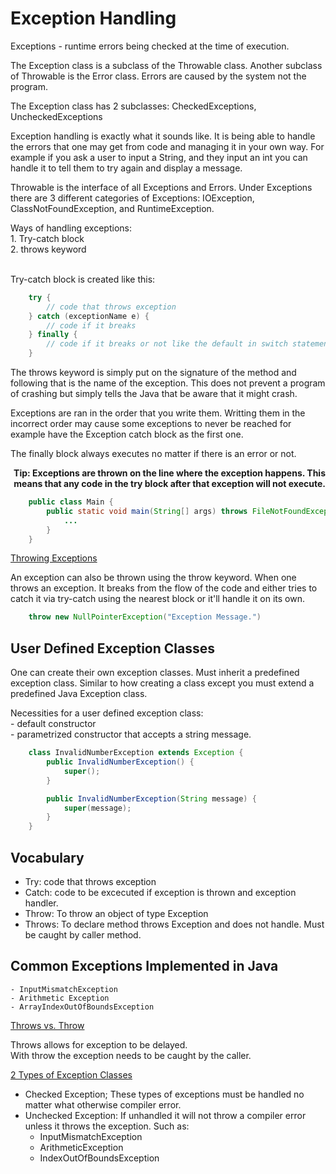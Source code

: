 # Exception Handling

Exceptions - runtime errors being checked at the time of execution.

The Exception class is a subclass of the Throwable class. Another subclass of Throwable is the Error class. Errors are caused by the system not the program.

The Exception class has 2 subclasses: CheckedExceptions, UncheckedExceptions

<p> Exception handling is exactly what it sounds like. It is being able to handle the errors that 
one may get from code and managing it in your own way. For example if you ask a user to
input a String, and they input an int you can handle it to tell them to try again and display a
message.

Throwable is the interface of all Exceptions and Errors. Under Exceptions there are 3 
different categories of Exceptions: IOException, ClassNotFoundException, and 
RuntimeException.
</p>
Ways of handling exceptions: <br />
1. Try-catch block
<br />2. throws keyword

<br />Try-catch block is created like this:
``` java
    try {
        // code that throws exception
    } catch (exceptionName e) {
        // code if it breaks
    } finally {
        // code if it breaks or not like the default in switch statement.
    }
```

The throws keyword is simply put on the signature of the method and following that is the
name of the exception. This does not prevent a program of crashing but simply tells the 
Java that be aware that it might crash.

Exceptions are ran in the order that you write them. Writting them in the incorrect order may cause some exceptions to never be reached for example have the Exception catch block as the first one.

The finally block always executes no matter if there is an error or not.

<div style="text-align: right"><b> Tip: Exceptions are thrown on the line where the exception happens. This means that any code in the try block after that exception will not execute.</b></div>

```java
    public class Main {
        public static void main(String[] args) throws FileNotFoundException {
            ...
        }
    }
```

<u>Throwing Exceptions</u>
<p>An exception can also be thrown using the throw keyword. When one throws an exception.
It breaks from the flow of the code and either tries to catch it via try-catch using the 
nearest block or it'll handle it on its own.</p>

```java 
    throw new NullPointerException("Exception Message.")
```

## User Defined Exception Classes
One can create their own exception classes. Must inherit a predefined exception class. Similar to how creating a class except you must extend a predefined Java Exception class.

Necessities for a user defined exception class:
    <br>- default constructor
    <br>- parametrized constructor that accepts a string message.

```java
    class InvalidNumberException extends Exception {
        public InvalidNumberException() {
            super();
        }

        public InvalidNumberException(String message) {
            super(message);
        }
    }
```

## Vocabulary
- Try: code that throws exception
- Catch: code to be excecuted if exception is thrown and exception handler.
- Throw: To throw an object of type Exception
- Throws: To declare method throws Exception and does not handle. Must be caught by caller method.

## Common Exceptions Implemented in Java
    - InputMismatchException
    - Arithmetic Exception
    - ArrayIndexOutOfBoundsException

<u>Throws vs. Throw</u>

Throws allows for exception to be delayed.
<br> With throw the exception needs to be caught by the caller. 

<u>2 Types of Exception Classes</u><br>
  - Checked Exception; These types of exceptions must be handled no matter what otherwise compiler error.
  - Unchecked Exception: If unhandled it will not throw a compiler error unless it throws the exception. Such as:
    - InputMismatchException
    - ArithmeticException
    - IndexOutOfBoundsException